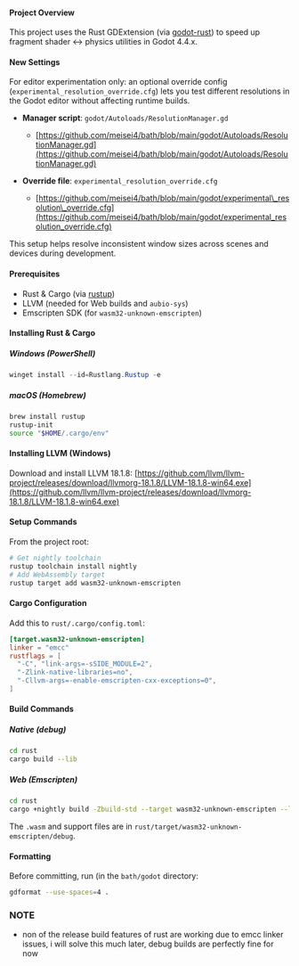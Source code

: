 #### Project Overview

This project uses the Rust GDExtension (via [godot-rust](https://godot-rust.github.io/)) to speed up fragment shader ↔ physics utilities in Godot 4.4.x.

#### New Settings

For editor experimentation only: an optional override config (`experimental_resolution_override.cfg`) lets you test different resolutions in the Godot editor without affecting runtime builds.

* **Manager script**: `godot/Autoloads/ResolutionManager.gd`

  * [https://github.com/meisei4/bath/blob/main/godot/Autoloads/ResolutionManager.gd](https://github.com/meisei4/bath/blob/main/godot/Autoloads/ResolutionManager.gd)
* **Override file**: `experimental_resolution_override.cfg`

  * [https://github.com/meisei4/bath/blob/main/godot/experimental\_resolution\_override.cfg](https://github.com/meisei4/bath/blob/main/godot/experimental_resolution_override.cfg)

This setup helps resolve inconsistent window sizes across scenes and devices during development.

#### Prerequisites

* Rust & Cargo (via [rustup](https://rustup.rs/))
* LLVM (needed for Web builds and `aubio-sys`)
* Emscripten SDK (for `wasm32-unknown-emscripten`)

#### Installing Rust & Cargo

##### Windows (PowerShell)

```powershell
winget install --id=Rustlang.Rustup -e
```

##### macOS (Homebrew)

```bash
brew install rustup
rustup-init
source "$HOME/.cargo/env"
```

#### Installing LLVM (Windows)

Download and install LLVM 18.1.8:
[https://github.com/llvm/llvm-project/releases/download/llvmorg-18.1.8/LLVM-18.1.8-win64.exe](https://github.com/llvm/llvm-project/releases/download/llvmorg-18.1.8/LLVM-18.1.8-win64.exe)

#### Setup Commands

From the project root:

```bash
# Get nightly toolchain
rustup toolchain install nightly
# Add WebAssembly target
rustup target add wasm32-unknown-emscripten
```

#### Cargo Configuration

Add this to `rust/.cargo/config.toml`:

```toml
[target.wasm32-unknown-emscripten]
linker = "emcc"
rustflags = [
  "-C", "link-args=-sSIDE_MODULE=2",
  "-Zlink-native-libraries=no",
  "-Cllvm-args=-enable-emscripten-cxx-exceptions=0",
]
```

#### Build Commands

##### Native (debug)

```bash
cd rust
cargo build --lib
```

##### Web (Emscripten)

```bash
cd rust
cargo +nightly build -Zbuild-std --target wasm32-unknown-emscripten --lib
```

The `.wasm` and support files are in `rust/target/wasm32-unknown-emscripten/debug`.

#### Formatting

Before committing, run (in the `bath/godot` directory:

```bash
gdformat --use-spaces=4 .
```

### NOTE
- non of the release build features of rust are working due to emcc linker issues, i will solve this much later, debug builds are perfectly fine for now
